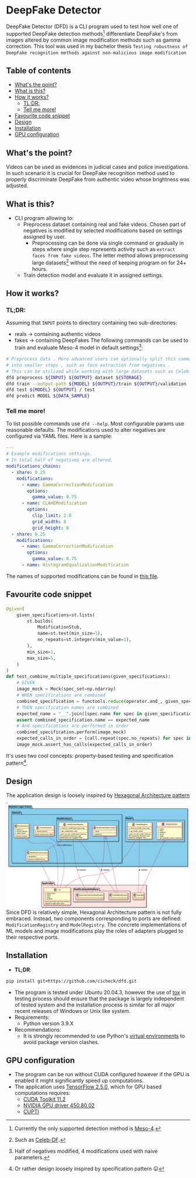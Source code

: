 # DeepFake Detector

DeepFake Detector (DFD) is a CLI program used to test how well one of supported DeepFake detection methods[^1]
differentiate DeepFake's from images altered by common image modification methods such as gamma correction. This tool
was used in my bachelor
thesis `Testing robustness of DeepFake recognition methods against non-malicious image modification`

## Table of contents
* [What's the point?](#what-s-the-point-)
* [What is this?](#what-is-this-)
* [How it works?](#how-it-works-)
    * [TL;DR:](#tl-dr-)
    * [Tell me more!](#tell-me-more-)
* [Favourite code snippet](#favourite-code-snippet)
* [Design](#design)
* [Installation](#installation)
* [GPU configuration](#gpu-configuration)

## What's the point?

Videos can be used as evidences in judicial cases and police investigations. In such scenario it is crucial for DeepFake
recognition method used to properly discriminate DeepFake from authentic video whose brightness was adjusted.

## What is this?

* CLI program allowing to:
    * Preprocess dataset containing real and fake videos. Chosen part of negatives is modified by selected modifications based on settings assigned by user.
        * Preprocessing can be done via single command or gradually in steps where single step represents activity such
          as `extract faces from fake videos`. The letter method allows preprocessing large datasets[^2] without the
          need of keeping program on for 24+ hours.
    * Train detection model and evaluate it in assigned settings.

## How it works?

### TL;DR:

Assuming that `INPUT` points to directory containing two sub-directories:

* reals -> containing authentic videos
* fakes -> containing DeepFakes The following commands can be used to train and evaluate Meso-4 model in default
  settings[^3]:

```bash
# Preprocess data . More advanced users can optionally split this command
# into smaller steps , such as face extraction from negatives .
# This can be utilized while working with large datasets such as Celeb - DF .
dfd preprocess ${INPUT} ${OUTPUT} dataset ${STORAGE}
dfd train --output-path ${MODEL} ${OUTPUT}/train ${OUTPUT}/validation
dfd test ${MODEL} ${OUTPUT} / test
dfd predict MODEL ${DATA_SAMPLE}
```

### Tell me more!

To list possible commands use `dfd --help`. Most configurable params use reasonable defaults. The modifications used to
alter negatives are configured via YAML files. Here is a sample:

```yaml
---
# Example modifications settings.
# In total half of negatives are altered.
modifications_chains:
  - share: 0.25
    modifications:
      - name: GammaCorrectionModification
        options:
          gamma_value: 0.75
      - name: CLAHEModification
        options:
          clip_limit: 2.0
          grid_width: 8
          grid_height: 8
  - share: 0.25
    modifications:
      - name: GammaCorrectionModification
        options:
          gamma_value: 0.75
      - name: HistogramEqualizationModification
```

The names of supported modifications can be found in [this file](src/dfd/datasets/modifications/register.py).

## Favourite code snippet

```python
@given(
    given_specifications=st.lists(
        st.builds(
            ModificationStub,
            name=st.text(min_size=1),
            no_repeats=st.integers(min_value=1),
        ),
        min_size=1,
        max_size=5,
    )
)
def test_combine_multiple_specifications(given_specifications):
    # GIVEN
    image_mock = Mock(spec_set=np.ndarray)
    # WHEN specifications are combined
    combined_specification = functools.reduce(operator.and_, given_specifications)
    # THEN specification names are combined
    expected_name = "__".join([spec.name for spec in given_specifications])
    assert combined_specification.name == expected_name
    # And specifications are performed in order
    combined_specification.perform(image_mock)
    expected_calls_in_order = [call.repeat(spec.no_repeats) for spec in given_specifications]
    image_mock.assert_has_calls(expected_calls_in_order)
```

It's uses two cool concepts: property-based testing and specification pattern[^4].

## Design

The application design is loosely inspired
by [Hexagonal Architecture pattern](https://netflixtechblog.com/ready-for-changes-with-hexagonal-architecture-b315ec967749)
.
![UML diagram](docs/diagrams/app_architecture.png "App Architecture")
Since DFD is relatively simple, Hexagonal Architecture pattern is not fully embraced. Instead, two components
corresponding to ports are defined: `ModificationRegistry` and `ModelRegistry`. The concrete implementations of ML
models and image modifications play the roles of adapters plugged to their respective ports.

## Installation

* **TL;DR**:

```bash
pip install git+https://github.com/cicheck/dfd.git
```

* The program is tested under Ubuntu 20.04.3, however the use of [tox](https://tox.wiki/en/latest/index.html) in testing
  process should ensure that the package is largely independent of tested system and the installation process is similar
  for all major recent releases of Windows or Unix like system.
* Requirements:
    * Python version 3.9.X
* Recommendations:
    * It is strongly recommended to use Python's [virtual environments](https://docs.python.org/3/tutorial/venv.html) to
      avoid package version clashes.

## GPU configuration

* The program can be run without CUDA configured however if the GPU is enabled it might significantly speed up
  computations.
* The application uses [TensorFlow 2.5.0](https://github.com/tensorflow/tensorflow/releases/tag/v2.5.0), which for GPU
  based computations requires:
    * [CUDA Toolkit 11.2](https://developer.nvidia.com/cuda-toolkit-archive)
    * [NVIDIA GPU driver 450.80.02](https://www.nvidia.com/download/index.aspx?lang=en-us)
    * [CUPTI](https://docs.nvidia.com/cuda/cupti/)

[^1]: Currently the only supported detection method is [Meso-4](https://arxiv.org/abs/1809.00888).
[^2]: Such as [Celeb-DF](https://github.com/yuezunli/celeb-deepfakeforensics).
[^3]: Half of negatives modified, 4 modifications used with naive parameters.
[^4]: Or rather design loosely inspired by specification pattern :stuck_out_tongue:
